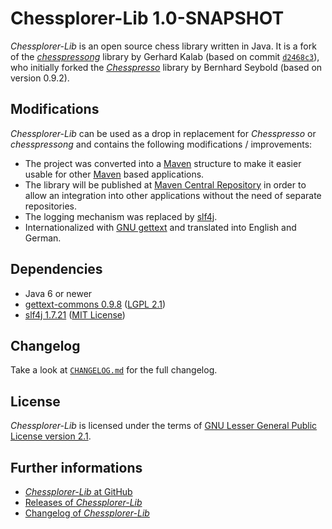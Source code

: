 Chessplorer-Lib 1.0-SNAPSHOT
============================

*Chessplorer-Lib* is an open source chess library written in Java. It is a fork
of the [*chesspressong*](https://github.com/gkalab/chesspressong) library by
Gerhard Kalab (based on commit
[`d2468c3`](https://github.com/gkalab/chesspressong/tree/d2468c3ba25eb38f4a502dedc454d4aab4226ea3)),
who initially forked the [*Chesspresso*](http://chesspresso.sourceforge.net/)
library by Bernhard Seybold (based on version 0.9.2).


Modifications
-------------

*Chessplorer-Lib* can be used as a drop in replacement for *Chesspresso* or
*chesspressong* and contains the following modifications / improvements:

-   The project was converted into a [Maven](https://maven.apache.org/)
    structure to make it easier usable for other
    [Maven](https://maven.apache.org/) based applications.
-   The library will be published at
    [Maven Central Repository](http://search.maven.org/) in order to allow an
    integration into other applications without the need of separate
    repositories.
-   The logging mechanism was replaced by [slf4j](http://www.slf4j.org/).
-   Internationalized with [GNU gettext](https://www.gnu.org/software/gettext/)
    and translated into English and German.


Dependencies
------------

-   Java 6 or newer
-   [gettext-commons 0.9.8](https://code.google.com/archive/p/gettext-commons/)
    ([LGPL 2.1](share/licenses/gettext-commons.license.txt))
-   [slf4j 1.7.21](http://www.slf4j.org/)
    ([MIT License](share/licenses/slf4j-api.license.txt))


Changelog
---------

Take a look at
[`CHANGELOG.md`](https://github.com/Chessplorer/Chessplorer-Lib/blob/develop/CHANGELOG.md)
for the full changelog.


License
-------

*Chessplorer-Lib* is licensed under the terms of
[GNU Lesser General Public License version 2.1](https://github.com/Chessplorer/Chessplorer-Lib/blob/develop/LICENSE.txt).


Further informations
--------------------

-   [*Chessplorer-Lib* at GitHub](https://github.com/Chessplorer/Chessplorer-Lib)
-   [Releases of *Chessplorer-Lib*](https://github.com/Chessplorer/Chessplorer-Lib/releases)
-   [Changelog of *Chessplorer-Lib*](https://github.com/Chessplorer/Chessplorer-Lib/blob/develop/CHANGELOG.md)
